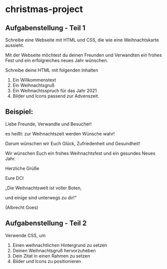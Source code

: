 # christmas-project

## Aufgabenstellung - Teil 1
Schreibe eine Webseite mit HTML und CSS, die wie eine Weihnachtskarte aussieht.

Mit der Webseite möchtest du deinen Freunden und Verwandten ein frohes Fest und ein erfolgreiches neues Jahr wünschen.

Schreibe deine HTML mit folgenden Inhalten
1. Ein Willkommenstext
2. Ein Weihnachtsgruß
3. Ein Weihnachtsspruch für das Jahr 2021
4. Bilder und Icons passend zur Advenszeit.

## Beispiel:


Liebe Freunde, Verwandte und Besucher!

es heißt: zur Weihnachtszeit werden Wünsche wahr! 

Darum wünschen wir Euch Glück, Zufriedenheit und Gesundheit!

Wir wünschen Euch ein frohes Weihnachtsfest und ein gesundes Neues Jahr.

Herzliche Grüße

Eure DCI

„Die Weihnachtswelt ist voller Boten,

und einige sind unterwegs zu dir!“

(Albrecht Goes)

## Aufgabenstellung - Teil 2
Verwende CSS, um
1. Einen weihnachtlichen Hintergrund zu setzen
2. Deinen Weihnachtsgruß hervorzuheben
3. Dein Zitat in einen Rahmen zu setzen
4. Bilder und Icons zu positionieren
